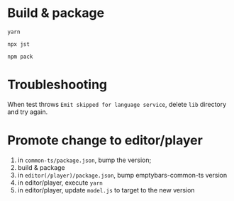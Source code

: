 # Build & package

`yarn`

`npx jst`

`npm pack`

# Troubleshooting

When test throws `Emit skipped for language service`, delete  `lib` directory and try again.

# Promote change to editor/player

1. in `common-ts/package.json`, bump the version;
1. build & package
1. in `editor(/player)/package.json`, bump emptybars-common-ts version
1. in editor/player, execute `yarn`
1. in editor/player, update `model.js` to target to the new version
